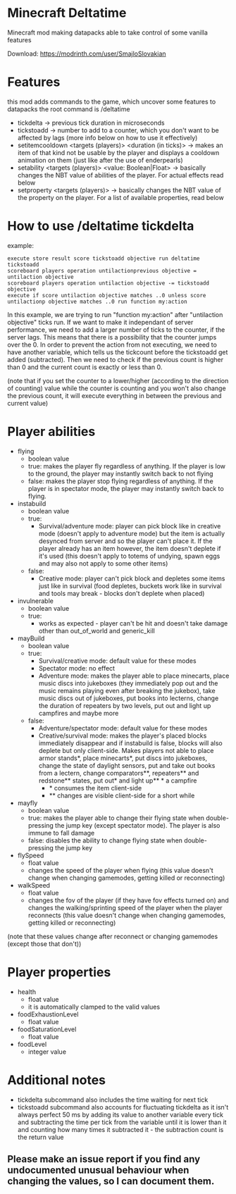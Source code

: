 # Minecraft Deltatime
Minecraft mod making datapacks able to take control of some vanilla features

Download: https://modrinth.com/user/SmajloSlovakian

# Features
this mod adds commands to the game, which uncover some features to datapacks
the root command is /deltatime
- tickdelta -> previous tick duration in microseconds
- tickstoadd -> number to add to a counter, which you don't want to be affected by lags (more info below on how to use it effectively)
- setitemcooldown <targets (players)> <item> <duration (in ticks)> -> makes an item of that kind not be usable by the player and displays a cooldown animation on them (just like after the use of enderpearls)
- setability <targets (players)> <player ability> <value: Boolean|Float> -> basically changes the NBT value of abilities of the player. For actual effects read below
- setproperty <targets (players)> <property> -> basically changes the NBT value of the property on the player. For a list of available properties, read below


# How to use /deltatime tickdelta
example:
```
execute store result score tickstoadd objective run deltatime tickstoadd
scoreboard players operation untilactionprevious objective = untilaction objective
scoreboard players operation untilaction objective -= tickstoadd objective
execute if score untilaction objective matches ..0 unless score untilactionp objective matches ..0 run function my:action
```
In this example, we are trying to run "function my:action" after "untilaction objective" ticks run. If we want to make it independant of server performance, we need to add a larger number of ticks to the counter, if the server lags. This means that there is a possibility that the counter jumps over the 0. In order to prevent the action from not executing, we need to have another variable, which tells us the tickcount before the tickstoadd get added (subtracted). Then we need to check if the previous count is higher than 0 and the current count is exactly or less than 0.

(note that if you set the counter to a lower/higher (according to the direction of counting) value while the counter is counting and you won't also change the previous count, it will execute everything in between the previous and current value)

# Player abilities
- flying
  - boolean value
  - true: makes the player fly regardless of anything. If the player is low to the ground, the player may instantly switch back to not flying
  - false: makes the player stop flying regardless of anything. If the player is in spectator mode, the player may instantly switch back to flying.
- instabuild
  - boolean value
  - true:
    - Survival/adventure mode: player can pick block like in creative mode (doesn't apply to adventure mode) but the item is actually desynced from server and so the player can't place it. If the player already has an item however, the item doesn't deplete if it's used (this doesn't apply to totems of undying, spawn eggs and may also not apply to some other items)
  - false:
    - Creative mode: player can't pick block and depletes some items just like in survival (food depletes, buckets work like in survival and tools may break - blocks don't deplete when placed)
- invulnerable
  - boolean value
  - true:
    - works as expected - player can't be hit and doesn't take damage other than out_of_world and generic_kill
- mayBuild
  - boolean value
  - true:
    - Survival/creative mode: default value for these modes
    - Spectator mode: no effect
    - Adventure mode: makes the player able to place minecarts, place music discs into jukeboxes (they immediately pop out and the music remains playing even after breaking the jukebox), take music discs out of jukeboxes, put books into lecterns, change the duration of repeaters by two levels, put out and light up campfires and maybe more
  - false:
    - Adventure/spectator mode: default value for these modes
    - Creative/survival mode: makes the player's placed blocks immediately disappear and if instabuild is false, blocks will also deplete but only client-side. Makes players not able to place armor stands*, place minecarts*, put discs into jukeboxes, change the state of daylight sensors, put and take out books from a lectern, change comparators**, repeaters** and redstone** states, put out* and light up** * a campfire
      - \* consumes the item client-side
      - ** changes are visible client-side for a short while
- mayfly
  - boolean value
  - true: makes the player able to change their flying state when double-pressing the jump key (except spectator mode). The player is also immune to fall damage
  - false: disables the ability to change flying state when double-pressing the jump key
- flySpeed
  - float value
  - changes the speed of the player when flying (this value doesn't change when changing gamemodes, getting killed or reconnecting)
- walkSpeed
  - float value
  - changes the fov of the player (if they have fov effects turned on) and changes the walking/sprinting speed of the player when the player reconnects (this value doesn't change when changing gamemodes, getting killed or reconnecting)

(note that these values change after reconnect or changing gamemodes (except those that don't))

# Player properties
- health
  - float value
  - it is automatically clamped to the valid values
- foodExhaustionLevel
  - float value
- foodSaturationLevel
  - float value
- foodLevel
  - integer value



# Additional notes
- tickdelta subcommand also includes the time waiting for next tick
- tickstoadd subcommand also accounts for fluctuating tickdelta as it isn't always perfect 50 ms by adding its value to another variable every tick and subtracting the time per tick from the variable until it is lower than it and counting how many times it subtracted it - the subtraction count is the return value

## Please make an issue report if you find any undocumented unusual behaviour when changing the values, so I can document them.
